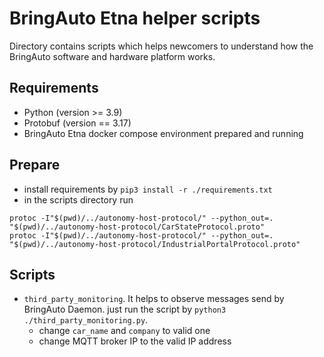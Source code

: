 
# BringAuto Etna helper scripts

Directory contains scripts which helps newcomers
to understand how the BringAuto software and hardware platform works.

## Requirements

- Python (version >= 3.9)
- Protobuf (version == 3.17)
- BringAuto Etna docker compose environment prepared and running


## Prepare

- install requirements by `pip3 install -r ./requirements.txt`
- in the scripts directory run

```
protoc -I"$(pwd)/../autonomy-host-protocol/" --python_out=. "$(pwd)/../autonomy-host-protocol/CarStateProtocol.proto"
protoc -I"$(pwd)/../autonomy-host-protocol/" --python_out=. "$(pwd)/../autonomy-host-protocol/IndustrialPortalProtocol.proto"
```

## Scripts

- `third_party_monitoring`. It helps to observe messages send by BringAuto Daemon.
  just run the script by `python3 ./third_party_monitoring.py`.
  - change `car_name` and `company` to valid one
  - change MQTT broker IP to the valid IP address
